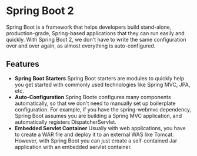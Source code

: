 # Spring Boot 2
Spring Boot is a framework that helps developers build stand-alone, production-grade, Spring-based applications that they can run easily and quickly. With Spring Boot 2, we don't have to write the same configuration over and over again, as almost everything is auto-configured.

## Features
* **Spring Boot Starters**
  Spring Boot starters are modules to quickly help you get started with commonly used technologies like Spring MVC, JPA, etc. 
* **Auto-Configuration**
  Spring Boote configures many components automatically, so that we don't need to manually set up boilerplate configuration. For example, if you have the spring-webmvc dependency, Spring Boot assumes you are building a Spring MVC application, and automatically registers DispatcherServlet.
* **Embedded Servlet Container**
  Usually with web applications, you have to create a WAR file and deploy it to an external WAS like Tomcat. However, with Spring Boot you can just create a self-contained Jar application with an embedded servlet container.

